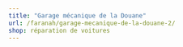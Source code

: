 ```yaml
---
title: "Garage mécanique de la Douane"
url: /faranah/garage-mecanique-de-la-douane-2/
shop: réparation de voitures
---
```


